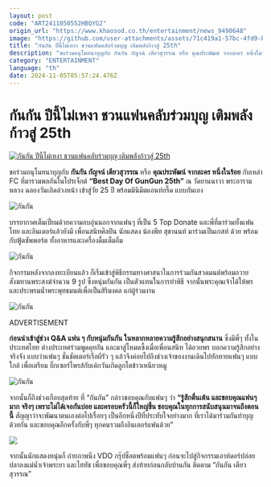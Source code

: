 ```yaml
---
layout: post
code: "ART2411050552HBQYG2"
origin_url: "https://www.khaosod.co.th/entertainment/news_9490648"
image: "https://github.com/user-attachments/assets/71c419a1-57bc-4fd9-b119-0da6bdd6f035"
title: "กันกัน ปีนี้ไม่เหงา ชวนแฟนคลับร่วมบุญ เติมพลังก้าวสู่ 25th"
description: "ขอร่วมอนุโมทนาบุญกับ กันกัน กัญจน์ เตียวสุวรรณ หรือ คุณประพัฒน์ จากละคร หนึ่งในร้อย กับเหล่า FC ที่มารวมพลกันในโปรเจ็กต์ \"Best Day Of GunGun 25th\""
category: "ENTERTAINMENT"
language: "th"
date: 2024-11-05T05:57:24.476Z
---
```


# กันกัน ปีนี้ไม่เหงา ชวนแฟนคลับร่วมบุญ เติมพลังก้าวสู่ 25th

[![กันกัน ปีนี้ไม่เหงา ชวนแฟนคลับร่วมบุญ เติมพลังก้าวสู่ 25th](https://www.khaosod.co.th/wpapp/uploads/2024/11/gungun051167-3.jpg "กันกัน ปีนี้ไม่เหงา ชวนแฟนคลับร่วมบุญ เติมพลังก้าวสู่ 25th")](https://www.khaosod.co.th/wpapp/uploads/2024/11/gungun051167-3.jpg)

ขอร่วมอนุโมทนาบุญกับ **กันกัน กัญจน์ เตียวสุวรรณ** หรือ **คุณประพัฒน์ จากละคร หนึ่งในร้อย** กับเหล่า FC ที่มารวมพลกันในโปรเจ็กต์ **“Best Day Of GunGun 25th”** ณ วัดยานนาวา พระอารามหลวง ฉลองวันเกิดล่วงหน้า เข้าสู่วัย 25 ปี พร้อมมินิมีตแอนท์กรี๊ด แบบกันเอง

![กันกัน](https://www.khaosod.co.th/wpapp/uploads/2024/11/gungun051167-1.jpg)

บรรยากาศเต็มเปี่ยมด้วยความอบอุ่นนอกจากแฟนๆ ที่เป็น 5 Top Donate และพี่ที่มาร่วมทั้งแฟนไทย และอินเตอร์แล้วยังมี เพื่อนสนิทศิลปิน นักแสดง น้องพีท สุชานนท์ มาร่วมเป็นเกสท์ ด้วย พร้อมกับฟู้ดซัพพอร์ต ทั้งอาหารและเครื่องดื่มเต็มอิ่ม

![กันกัน](https://www.khaosod.co.th/wpapp/uploads/2024/11/gungun051167-9.jpg)

กิจกรรมหลังจากลงทะเบียนแล้ว ก็เริ่มเข้าสู่พิธีกรรมทางศาสนาในการร่วมกันสวดมนต์พร้อมถวายสังฆทานพระสงฆ์จำนวน 9 รูป ซึ่งหนุ่มกันกัน เป็นตัวแทนในการทำพิธี จากนั้นพระคุณเจ้าได้ให้พรและประพรมน้ำพระพุทธมนต์เพื่อเป็นสิริมงคล แก่ผู้ร่วมงาน

![กันกัน](https://www.khaosod.co.th/wpapp/uploads/2024/11/gungun051167-7.jpg)

ADVERTISEMENT

**ก่อนนำเข้าสู่ช่วง Q&A แฟน ๆ กับหนุ่มกันกัน ในหลากหลายความรู้สึกอย่างสนุกสนาน** ซึ่งมีพี่ๆ ทั้งในประเทศไทย ต่างประเทศร่วมพูดคุยกัน และมาสู่โหมดซึ้งเมื่อเพื่อนสนิท ได้อวยพร บอกความรู้สึกอย่างจริงจัง แบบว่าแฟนๆ ชั่นชัตเตอร์เรือผีรัว ๆ แล้วจึงค่อยไปถึงช่วงเจ้าของงานเดินไปทักทายแฟนๆ แบบใกล้ เพื่อเตรียม บิ๊กเซอร์ไพรส์กับเค้กวันเกิดลูกโตข้าวเหนียวหมู

![กันกัน](https://www.khaosod.co.th/wpapp/uploads/2024/11/gungun051167-8.jpg)

จากนั้นก็ถึงช่วงเกือบสุดท้าย ที่ “กันกัน” กล่าวขอบคุณกับแฟนๆ ว่า **“รู้สึกตื่นเต้น และขอบคุณแฟนๆมาก จริงๆ เพราะไม่ได้เจอกันบ่อย และครอบครัวนี้ก็ใหญ่ขึ้น ขอบคุณในทุกการสนับสนุนมาจนถึงตอนนี้** สัญญาว่าจะพัฒนาตนเองต่อไปเรื่อยๆ เป็นอีกหนึ่งปีที่ประทับใจอย่างมาก ที่เราได้มาร่วมกันทำบุญด้วยกัน และขอบคุณอีกครั้งกับพี่ๆ ทุกคนรวมถึงอินเตอร์แฟนด้วย”

![](https://www.khaosod.co.th/wpapp/uploads/2024/11/gungun051167-6.jpg)

จากนั้นนักแสดงหนุ่มก็ ถ่ายภาพนิ่ง VDO กรุ๊ปช็อตพร้อมแฟนๆ ก่อนจะไปสู่กิจกรรมเอาท์ดอร์ปล่อยปลาลงแม่น้ำเจ้าพระยา และไฮทัช เพื่อขอบคุณพี่ๆ ส่งท้ายก่อนกลับบ้านกัน ติดตาม “กันกัน เตียวสุวรรณ”